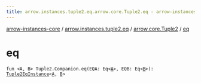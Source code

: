 ```yaml
---
title: arrow.instances.tuple2.eq.arrow.core.Tuple2.eq - arrow-instances-core
---
```


[arrow-instances-core](../../index.html) / [arrow.instances.tuple2.eq](../index.html) / [arrow.core.Tuple2](index.html) / [eq](./eq.html)

# eq

`fun <A, B> Tuple2.Companion.eq(EQA: Eq<`[`A`](eq.html#A)`>, EQB: Eq<`[`B`](eq.html#B)`>): `[`Tuple2EqInstance`](../../arrow.instances/-tuple2-eq-instance/index.html)`<`[`A`](eq.html#A)`, `[`B`](eq.html#B)`>`